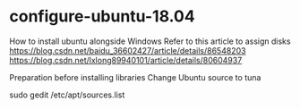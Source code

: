 # configure-ubuntu-18.04
How to install ubuntu alongside Windows
Refer to this article to assign disks
https://blog.csdn.net/baidu_36602427/article/details/86548203
https://blog.csdn.net/lxlong89940101/article/details/80604937

Preparation before installing libraries
Change Ubuntu source to tuna

sudo gedit /etc/apt/sources.list

